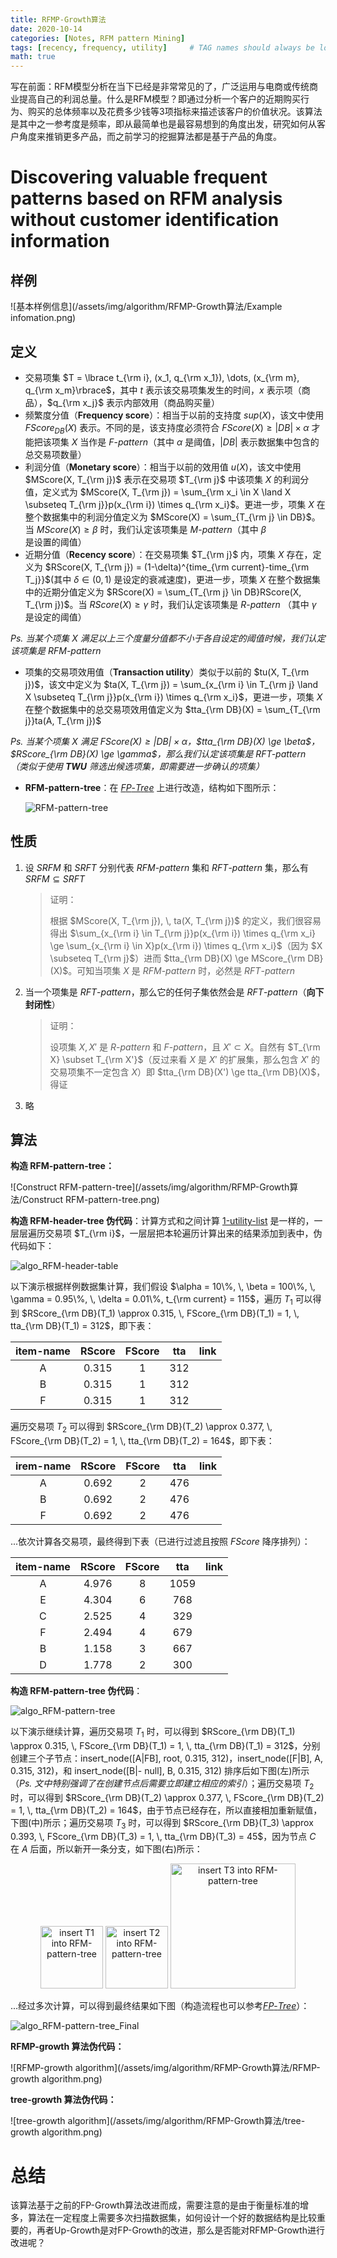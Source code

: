```yaml
---
title: RFMP-Growth算法
date: 2020-10-14
categories: [Notes, RFM pattern Mining]
tags: [recency, frequency, utility]     # TAG names should always be lowercase
math: true
---
```


写在前面：RFM模型分析在当下已经是非常常见的了，广泛运用与电商或传统商业提高自己的利润总量。什么是RFM模型？即通过分析一个客户的近期购买行为、购买的总体频率以及花费多少钱等3项指标来描述该客户的价值状况。该算法是其中之一参考度是频率，即从最简单也是最容易想到的角度出发，研究如何从客户角度来推销更多产品，而之前学习的挖掘算法都是基于产品的角度。

# Discovering valuable frequent patterns based on RFM analysis without customer identification information

## 样例

![基本样例信息](/assets/img/algorithm/RFMP-Growth算法/Example infomation.png)

## 定义

+ 交易项集 $T = \lbrace t_{\rm i}, (x_1, q_{\rm x_1}), \dots, (x_{\rm m}, q_{\rm x_m}\rbrace$，其中 $t$ 表示该交易项集发生的时间，$x$ 表示项（商品），$q_{\rm x_j}$ 表示内部效用（商品购买量）
+ 频繁度分值（**Frequency score**）：相当于以前的支持度 $sup(X)$，该文中使用 $FScore_{DB}(X)$ 表示。不同的是，该支持度必须符合 $FScore(X) \ge |DB| \times \alpha$ 才能把该项集 $X$ 当作是 $F$-$pattern$（其中 $\alpha$ 是阈值，$|DB|$ 表示数据集中包含的总交易项数量）
+ 利润分值（**Monetary score**）：相当于以前的效用值 $u(X)$，该文中使用 $MScore(X, T_{\rm j})$ 表示在交易项 $T_{\rm j}$ 中该项集 $X$ 的利润分值，定义式为 $MScore(X, T_{\rm j}) = \sum_{\rm x_i \in X \land X \subseteq T_{\rm j}}p(x_{\rm i}) \times q_{\rm x_i}$。更进一步，项集 $X$ 在整个数据集中的利润分值定义为 $MScore(X) = \sum_{T_{\rm j} \in DB}$。当 $MScore(X) \ge \beta$ 时，我们认定该项集是 $M$-$pattern$（其中 $\beta$ 是设置的阈值）
+ 近期分值（**Recency score**）：在交易项集 $T_{\rm j}$ 内，项集 $X$ 存在，定义为 $RScore(X, T_{\rm j}) = (1-\delta)^{time_{\rm current}-time_{\rm T_j}}$(其中 $\delta \in (0, 1)$ 是设定的衰减速度)，更进一步，项集 $X$ 在整个数据集中的近期分值定义为 $RScore(X) = \sum_{T_{\rm j} \in DB}RScore(X, T_{\rm j})$。当 $RScore(X) \ge \gamma$ 时，我们认定该项集是 $R$-$pattern$ （其中 $\gamma$ 是设定的阈值）

_Ps. 当某个项集 $X$ 满足以上三个度量分值都不小于各自设定的阈值时候，我们认定该项集是 $RFM$-$pattern$_

+ 项集的交易项效用值（**Transaction utility**）类似于以前的 $tu(X, T_{\rm j})$，该文中定义为 $ta(X, T_{\rm j}) = \sum_{x_{\rm i} \in T_{\rm j} \land X \subseteq T_{\rm j}}p(x_{\rm i}) \times q_{\rm x_i}$，更进一步，项集 $X$ 在整个数据集中的总交易项效用值定义为 $tta_{\rm DB}(X) = \sum_{T_{\rm j}}ta(A, T_{\rm j})$

*Ps. 当某个项集 $X$ 满足 $FScore(X) \ge |DB| \times \alpha$，$tta_{\rm DB}(X) \ge \beta$，$RScore_{\rm DB}(X) \ge \gamma$，那么我们认定该项集是 $RFT$-$pattern$ （类似于使用 **TWU** 筛选出候选项集，即需要进一步确认的项集）*

+ **RFM-pattern-tree**：在 [$FP$-$Tree$](https://juejin.im/post/6883290309980061704) 上进行改造，结构如下图所示：

  ![RFM-pattern-tree](/assets/img/algorithm/RFMP-Growth算法/RFM-pattern-tree.png)

## 性质

1. 设 $SRFM$ 和 $SRFT$ 分别代表 $RFM$-$pattern$ 集和 $RFT$-$pattern$ 集，那么有 $SRFM \subseteq SRFT$

   > 证明：
   >
   > 根据 $MScore(X, T_{\rm j}), \, ta(X, T_{\rm j})$ 的定义，我们很容易得出 $\sum_{x_{\rm i} \in T_{\rm j}}p(x_{\rm i}) \times q_{\rm x_i} \ge \sum_{x_{\rm i} \in X}p(x_{\rm i}) \times q_{\rm x_i}$（因为 $X \subseteq T_{\rm j}$）进而 $tta_{\rm DB}(X) \ge MScore_{\rm DB}(X)$。可知当项集 $X$ 是 $RFM$-$pattern$ 时，必然是 $RFT$-$pattern$

2. 当一个项集是 $RFT$-$pattern$，那么它的任何子集依然会是 $RFT$-$pattern$（**向下封闭性**）

   > 证明：
   >
   > 设项集 $X, \, X'$ 是 $R$-$pattern$ 和 $F$-$pattern$，且 $X' \subset X$。自然有 $T_{\rm X} \subset T_{\rm X'}$（反过来看 $X$ 是 $X'$ 的扩展集，那么包含 $X'$ 的交易项集不一定包含 $X$）即 $tta_{\rm DB}(X') \ge tta_{\rm DB}(X)$，得证

3. 略

## 算法

**构造 RFM-pattern-tree：**

![Construct RFM-pattern-tree](/assets/img/algorithm/RFMP-Growth算法/Construct RFM-pattern-tree.png)

**构造 RFM-header-tree 伪代码**：计算方式和之间计算 [1-utility-list](https://juejin.im/post/6844904185842892814) 是一样的，一层层遍历交易项 $T_{\rm i}$，一层层把本轮遍历计算出来的结果添加到表中，伪代码如下：

![algo_RFM-header-table](/assets/img/algorithm/RFMP-Growth算法/algo_RFM-header-table.png)

以下演示根据样例数据集计算，我们假设 $\alpha = 10\%, \, \beta = 100\%, \, \gamma = 0.95\%, \, \delta = 0.01\%, t_{\rm current} = 115$，遍历 $T_1$ 可以得到 $RScore_{\rm DB}(T_1) \approx 0.315, \, FScore_{\rm DB}(T_1) = 1, \, tta_{\rm DB}(T_1) = 312$，即下表：

| item-name | RScore | FScore | tta  | link |
| :-------: | :----: | :----: | :--: | :--: |
|     A     | 0.315  |   1    | 312  |      |
|     B     | 0.315  |   1    | 312  |      |
|     F     | 0.315  |   1    | 312  |      |

遍历交易项 $T_2$ 可以得到 $RScore_{\rm DB}(T_2) \approx 0.377, \, FScore_{\rm DB}(T_2) = 1, \, tta_{\rm DB}(T_2) = 164$，即下表：

| irem-name | RScore | FScore | tta  | link |
| :-------: | :----: | :----: | :--: | :--: |
|     A     | 0.692  |   2    | 476  |      |
|     B     | 0.692  |   2    | 476  |      |
|     F     | 0.692  |   2    | 476  |      |

...依次计算各交易项，最终得到下表（已进行过滤且按照 $FScore$ 降序排列）：

| item-name | RScore | FScore | tta  | link |
| :-------: | :----: | :----: | :--: | :--: |
|     A     | 4.976  |   8    | 1059 |      |
|     E     | 4.304  |   6    | 768  |      |
|     C     | 2.525  |   4    | 329  |      |
|     F     | 2.494  |   4    | 679  |      |
|     B     | 1.158  |   3    | 667  |      |
|     D     | 1.778  |   2    | 300  |      |

**构造 RFM-pattern-tree 伪代码**：

![algo_RFM-pattern-tree](/assets/img/algorithm/RFMP-Growth算法/algo_RFM-pattern-tree.png)

以下演示继续计算，遍历交易项 $T_1$ 时，可以得到 $RScore_{\rm DB}(T_1) \approx 0.315, \, FScore_{\rm DB}(T_1) = 1, \, tta_{\rm DB}(T_1) = 312$，分别创建三个子节点：insert_node([A|FB], root, 0.315, 312)，insert_node([F|B], A, 0.315, 312)，和 insert_node([B|- null], B, 0.315, 312) 排序后如下图(左)所示（_Ps. 文中特别强调了在创建节点后需要立即建立相应的索引_）；遍历交易项 $T_2$ 时，可以得到 $RScore_{\rm DB}(T_2) \approx 0.377, \, FScore_{\rm DB}(T_2) = 1, \, tta_{\rm DB}(T_2) = 164$，由于节点已经存在，所以直接相加重新赋值，下图(中)所示；遍历交易项 $T_3$ 时，可以得到 $RScore_{\rm DB}(T_3) \approx 0.393, \, FScore_{\rm DB}(T_3) = 1, \, tta_{\rm DB}(T_3) = 45$，因为节点 $C$ 在 $A$ 后面，所以新开一条分支，如下图(右)所示：

  <center calss="half">
      <img src="https://p6-juejin.byteimg.com/tos-cn-i-k3u1fbpfcp/788a8831e085441c9e0c4d7a89794827~tplv-k3u1fbpfcp-watermark.image" width=100 alt="insert T1 into RFM-pattern-tree"/>
      <img src="https://p1-juejin.byteimg.com/tos-cn-i-k3u1fbpfcp/d9323e0ad0934127b77ed9ddc144b116~tplv-k3u1fbpfcp-watermark.image" width=100 alt="insert T2 into RFM-pattern-tree"/>
      <img src="https://p3-juejin.byteimg.com/tos-cn-i-k3u1fbpfcp/0b65bbe172814210a4833654f9f1a9b5~tplv-k3u1fbpfcp-watermark.image" width=200 alt="insert T3 into RFM-pattern-tree"/>
  </center>


...经过多次计算，可以得到最终结果如下图（构造流程也可以参考[$FP$-$Tree$](https://juejin.im/post/6883290309980061704)）：

![algo_RFM-pattern-tree_Final](/assets/img/algorithm/RFMP-Growth算法/algo_RFM-pattern-tree_Final.png)

**RFMP-growth 算法伪代码：**

![RFMP-growth algorithm](/assets/img/algorithm/RFMP-Growth算法/RFMP-growth algorithm.png)

**tree-growth 算法伪代码：**

![tree-growth algorithm](/assets/img/algorithm/RFMP-Growth算法/tree-growth algorithm.png)

# 总结

该算法基于之前的FP-Growth算法改进而成，需要注意的是由于衡量标准的增多，算法在一定程度上需要多次扫描数据集，如何设计一个好的数据结构是比较重要的，再者Up-Growth是对FP-Growth的改进，那么是否能对RFMP-Growth进行改进呢？